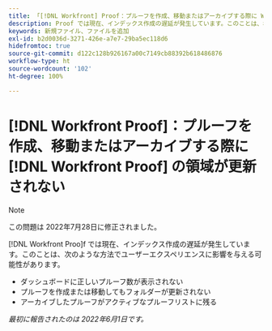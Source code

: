 ```yaml
---
title: 「[!DNL Workfront] Proof：プルーフを作成、移動またはアーカイブする際に Workfront Proof の領域が更新されない」
description: Proof では現在、インデックス作成の遅延が発生しています。このことは、様々な方法でユーザーエクスペリエンスに影響を与える可能性があります。
keywords: 新規ファイル、ファイルを追加
exl-id: b2d0036d-3271-426e-a7e7-29ba5ec118d6
hidefromtoc: true
source-git-commit: d122c128b926167a00c7149cb88392b618486876
workflow-type: ht
source-wordcount: '102'
ht-degree: 100%

---
```


# [!DNL Workfront Proof]：プルーフを作成、移動またはアーカイブする際に [!DNL Workfront Proof] の領域が更新されない

>[!NOTE]
>
>この問題は 2022年7月28日に修正されました。

[!DNL Workfront Proo]f では現在、インデックス作成の遅延が発生しています。このことは、次のような方法でユーザーエクスペリエンスに影響を与える可能性があります。

* ダッシュボードに正しいプルーフ数が表示されない
* プルーフを作成または移動してもフォルダーが更新されない
* アーカイブしたプルーフがアクティブなプルーフリストに残る

_最初に報告されたのは 2022年6月1日です。_
